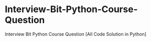 # Interview-Bit-Python-Course-Question
Interview Bit Python Course Question [All Code Solution in Python]
